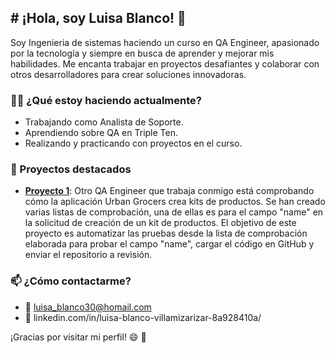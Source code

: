## # ¡Hola, soy Luisa Blanco! 👋

Soy Ingenieria de sistemas haciendo un curso en QA Engineer, apasionado por la tecnología y siempre en busca de aprender y mejorar mis habilidades. Me encanta trabajar en proyectos desafiantes y colaborar con otros desarrolladores para crear soluciones innovadoras.

### 👨‍💻 ¿Qué estoy haciendo actualmente?
- Trabajando como Analista de Soporte.
- Aprendiendo sobre QA en Triple Ten.
- Realizando y practicando con proyectos en el curso.

### 🚀 Proyectos destacados
- [**Proyecto 1**]([https://github.com/tu-usuario/proyecto1](https://github.com/Luisablanco30/qa-project-Urban-Grocers-appes/commit/94ee573cc574d556639019c0fb61f1faa377b5c7)): Otro QA Engineer que trabaja conmigo está comprobando cómo la aplicación Urban Grocers crea kits de productos. Se han creado varias listas de comprobación, una de ellas es para el campo "name" en la solicitud de creación de un kit de productos.
El objetivo de este proyecto es automatizar las pruebas desde la lista de comprobación elaborada para probar el campo "name", cargar el código en GitHub y enviar el repositorio a revisión.

### 📫 ¿Cómo contactarme?
- 📧 luisa_blanco30@homail.com
- 👤 linkedin.com/in/luisa-blanco-villamizarizar-8a928410a/


¡Gracias por visitar mi perfil! 😄
 👋


